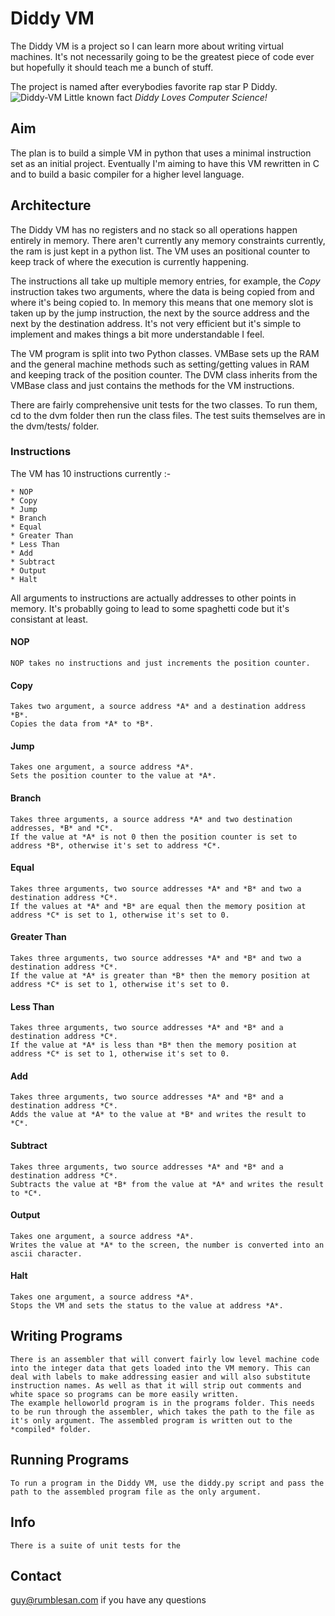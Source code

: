# Diddy VM

The Diddy VM is a project so I can learn more about writing virtual machines. It's not necessarily going to be the greatest piece of code ever but hopefully it should teach me a bunch of stuff.

The project is named after everybodies favorite rap star P Diddy.
![Diddy-VM](http://rumblesan.github.com/diddy-vm/img/diddy.jpg)
Little known fact *Diddy Loves Computer Science!*

## Aim

The plan is to build a simple VM in python that uses a minimal instruction set as an initial project. Eventually I'm aiming to have this VM rewritten in C and to build a basic compiler for a higher level language.

## Architecture

The Diddy VM has no registers and no stack so all operations happen entirely in memory. There aren't currently any memory constraints currently, the ram is just kept in a python list. The VM uses an positional counter to keep track of where the execution is currently happening.

The instructions all take up multiple memory entries, for example, the *Copy* instruction takes two arguments, where the data is being copied from and where it's being copied to. In memory this means that one memory slot is taken up by the jump instruction, the next by the source address and the next by the destination address.
It's not very efficient but it's simple to implement and makes things a bit more understandable I feel.

The VM program is split into two Python classes. VMBase sets up the RAM and the general machine methods such as setting/getting values in RAM and keeping track of the position counter. The DVM class inherits from the VMBase class and just contains the methods for the VM instructions.

There are fairly comprehensive unit tests for the two classes. To run them, cd to the dvm folder then run the class files. The test suits themselves are in the dvm/tests/ folder.

### Instructions

The VM has 10 instructions currently :-

    * NOP
    * Copy
    * Jump
    * Branch
    * Equal
    * Greater Than
    * Less Than
    * Add
    * Subtract
    * Output
    * Halt

All arguments to instructions are actually addresses to other points in memory. It's probablly going to lead to some spaghetti code but it's consistant at least.

#### NOP
    NOP takes no instructions and just increments the position counter.

#### Copy
    Takes two argument, a source address *A* and a destination address *B*.
    Copies the data from *A* to *B*.

#### Jump
    Takes one argument, a source address *A*.
    Sets the position counter to the value at *A*.

#### Branch
    Takes three arguments, a source address *A* and two destination addresses, *B* and *C*.
    If the value at *A* is not 0 then the position counter is set to address *B*, otherwise it's set to address *C*.

#### Equal
    Takes three arguments, two source addresses *A* and *B* and two a destination address *C*.
    If the values at *A* and *B* are equal then the memory position at address *C* is set to 1, otherwise it's set to 0.

#### Greater Than
    Takes three arguments, two source addresses *A* and *B* and two a destination address *C*.
    If the value at *A* is greater than *B* then the memory position at address *C* is set to 1, otherwise it's set to 0.

#### Less Than
    Takes three arguments, two source addresses *A* and *B* and a destination address *C*.
    If the value at *A* is less than *B* then the memory position at address *C* is set to 1, otherwise it's set to 0.

#### Add
    Takes three arguments, two source addresses *A* and *B* and a destination address *C*.
    Adds the value at *A* to the value at *B* and writes the result to *C*.

#### Subtract
    Takes three arguments, two source addresses *A* and *B* and a destination address *C*.
    Subtracts the value at *B* from the value at *A* and writes the result to *C*.

#### Output
    Takes one argument, a source address *A*.
    Writes the value at *A* to the screen, the number is converted into an ascii character.

#### Halt
    Takes one argument, a source address *A*.
    Stops the VM and sets the status to the value at address *A*.

## Writing Programs
    There is an assembler that will convert fairly low level machine code into the integer data that gets loaded into the VM memory. This can deal with labels to make addressing easier and will also substitute instruction names. As well as that it will strip out comments and white space so programs can be more easily written.
    The example helloworld program is in the programs folder. This needs to be run through the assembler, which takes the path to the file as it's only argument. The assembled program is written out to the *compiled* folder.

## Running Programs
    To run a program in the Diddy VM, use the diddy.py script and pass the path to the assembled program file as the only argument.

## Info
    There is a suite of unit tests for the 

## Contact

guy@rumblesan.com if you have any questions


